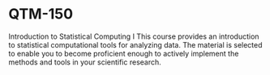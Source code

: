 # QTM-150
Introduction to Statistical Computing I
This course provides an introduction to statistical computational tools for analyzing data. The material is selected to enable you to become proficient enough to actively implement the methods and tools in your scientific research.
